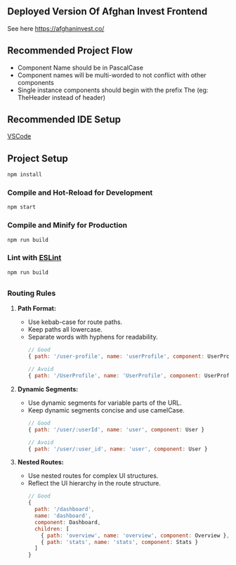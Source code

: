 ## Deployed Version Of Afghan Invest Frontend
See here https://afghaninvest.co/

## Recommended Project Flow

- Component Name should be in PascalCase
- Component names will be multi-worded to not conflict with other components
- Single instance components should begin with the prefix The (eg: TheHeader instead of header)
  
## Recommended IDE Setup

[VSCode](https://code.visualstudio.com/)

## Project Setup

```sh
npm install
```

### Compile and Hot-Reload for Development

```sh
npm start
```

### Compile and Minify for Production

```sh
npm run build
```

### Lint with [ESLint](https://eslint.org/)

```sh
npm run build
```
##
### Routing Rules
1. **Path Format:**
   - Use kebab-case for route paths.
   - Keep paths all lowercase.
   - Separate words with hyphens for readability.
     ```javascript
     // Good
     { path: '/user-profile', name: 'userProfile', component: UserProfile }

     // Avoid
     { path: '/UserProfile', name: 'UserProfile', component: UserProfile }
     ```

2. **Dynamic Segments:**
   - Use dynamic segments for variable parts of the URL.
   - Keep dynamic segments concise and use camelCase.
     ```javascript
     // Good
     { path: '/user/:userId', name: 'user', component: User }

     // Avoid
     { path: '/user/:user_id', name: 'user', component: User }
     ```

3. **Nested Routes:**
   - Use nested routes for complex UI structures.
   - Reflect the UI hierarchy in the route structure.
     ```javascript
     // Good
     {
       path: '/dashboard',
       name: 'dashboard',
       component: Dashboard,
       children: [
         { path: 'overview', name: 'overview', component: Overview },
         { path: 'stats', name: 'stats', component: Stats }
       ]
     }
     ```
